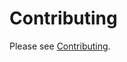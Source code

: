 # Contributing

Please see [Contributing](https://aquaproj.github.io/docs/products/aqua-registry/contributing).
